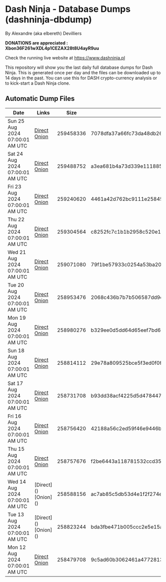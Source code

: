 # Dash Ninja - Database Dumps (dashninja-dbdump)
By Alexandre (aka elbereth) Devilliers

**DONATIONS are appreciated : Xbon36F261wXDL4p1CEZAX28t8U4ayR9uu**

Check the running live website at https://www.dashninja.pl

This repository will show you the last daily full database dumps for Dash Ninja. This is generated once per day and the files can be downloaded up to 14 days in the past.
You can use this for DASH crypto-currency analysis or to kick-start a Dash Ninja clone.


## Automatic Dump Files
| Date | Links | Size | SHA256 |
|--|--|--|--|
| Sun 25 Aug 2024 07:00:01 AM UTC | [Direct](<html>) [Onion]() | 259458336 | 7078dfa37a66fc73da48db2673bf6c72e91cbc5c131f9bd96dd6c85c6c77a3fb | 
| Sat 24 Aug 2024 07:00:01 AM UTC | [Direct](<html>) [Onion]() | 259488752 | a3ea681b4a73d339e11188540e3d46bf8b81499c00af377227767c18f480e2de | 
| Fri 23 Aug 2024 07:00:01 AM UTC | [Direct](<html>) [Onion]() | 259240620 | 4461a42d762bc9111e25845d2906a3fd24574be44203f2ffcea17f4c403b38c4 | 
| Thu 22 Aug 2024 07:00:01 AM UTC | [Direct](https://oshi.at/SSFt) [Onion](http://5ety7tpkim5me6eszuwcje7bmy25pbtrjtue7zkqqgziljwqy3rrikqd.onion/SSFt) | 259304564 | c8252fc7c1b1b2958c520e1158da4650258d85a49e8bc784c2150e40722782c6 | 
| Wed 21 Aug 2024 07:00:01 AM UTC | [Direct](<html>) [Onion]() | 259071080 | 79f1be57933c0254a53ba2004acccfeb59f7bc21f4cf51dde783c239a2138cb8 | 
| Tue 20 Aug 2024 07:00:01 AM UTC | [Direct](<html>) [Onion]() | 258953476 | 2068c436b7b7b506587dd9eb8cbff4f140d958dcddb9550fa2d833e267f8eac1 | 
| Mon 19 Aug 2024 07:00:01 AM UTC | [Direct](<html>) [Onion]() | 258980276 | b329ee0d5dd64d65eef7bd69c23871cb21ce82d67281dcbd465e60cd63ab6c64 | 
| Sun 18 Aug 2024 07:00:01 AM UTC | [Direct](https://oshi.at/yEzy) [Onion](http://5ety7tpkim5me6eszuwcje7bmy25pbtrjtue7zkqqgziljwqy3rrikqd.onion/yEzy) | 258814112 | 29e78a809525bce5f3ed0f0f1cfb9fc84ae71591aa9e8e0aa5bb59434859f9e0 | 
| Sat 17 Aug 2024 07:00:01 AM UTC | [Direct](https://oshi.at/ohdn) [Onion](http://5ety7tpkim5me6eszuwcje7bmy25pbtrjtue7zkqqgziljwqy3rrikqd.onion/ohdn) | 258731708 | b93dd38acf4225d5d478447b4ae9365e99454d9f7c7fb417cdedc8fd868b3981 | 
| Fri 16 Aug 2024 07:00:01 AM UTC | [Direct](https://oshi.at/ekbQ) [Onion](http://5ety7tpkim5me6eszuwcje7bmy25pbtrjtue7zkqqgziljwqy3rrikqd.onion/ekbQ) | 258756420 | 42188a56c2ed59f46e9446be83f52329705f674d3c7020a3dffcbe23439ff712 | 
| Thu 15 Aug 2024 07:00:01 AM UTC | [Direct](https://oshi.at/Fmwt) [Onion](http://5ety7tpkim5me6eszuwcje7bmy25pbtrjtue7zkqqgziljwqy3rrikqd.onion/Fmwt) | 258757676 | f2be6443a118781532ccd35d62e02953500b0a0e7ed79119a21becf168ccad57 | 
| Wed 14 Aug 2024 07:00:01 AM UTC | [Direct](</body></html>) [Onion](</body></html>) | 258588156 | ac7ab85c5db53d4e1f2f274eca3e8676ebb7a258854c1877259ae33be6db3478 | 
| Tue 13 Aug 2024 07:00:01 AM UTC | [Direct](</body></html>) [Onion](</body></html>) | 258823244 | bda3fbe471b005ccc2e5e15a6780e96d13c94434254b1eb5fcc2888a604b0234 | 
| Mon 12 Aug 2024 07:00:01 AM UTC | [Direct](https://oshi.at/BwQt) [Onion](http://5ety7tpkim5me6eszuwcje7bmy25pbtrjtue7zkqqgziljwqy3rrikqd.onion/BwQt) | 258479708 | 9c5ad60b3062461a477281398bcf7fc0c309869fcd48e13d9ec46c9220bdf4f4 | 
